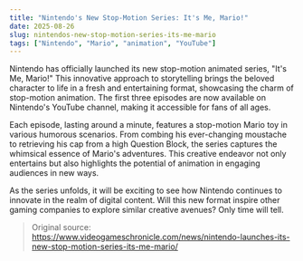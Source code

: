 ```yaml
---
title: "Nintendo's New Stop-Motion Series: It's Me, Mario!"
date: 2025-08-26
slug: nintendos-new-stop-motion-series-its-me-mario
tags: ["Nintendo", "Mario", "animation", "YouTube"]
---
```


Nintendo has officially launched its new stop-motion animated series, "It's Me, Mario!" This innovative approach to storytelling brings the beloved character to life in a fresh and entertaining format, showcasing the charm of stop-motion animation. The first three episodes are now available on Nintendo's YouTube channel, making it accessible for fans of all ages.

Each episode, lasting around a minute, features a stop-motion Mario toy in various humorous scenarios. From combing his ever-changing moustache to retrieving his cap from a high Question Block, the series captures the whimsical essence of Mario's adventures. This creative endeavor not only entertains but also highlights the potential of animation in engaging audiences in new ways.

As the series unfolds, it will be exciting to see how Nintendo continues to innovate in the realm of digital content. Will this new format inspire other gaming companies to explore similar creative avenues? Only time will tell.
> Original source: https://www.videogameschronicle.com/news/nintendo-launches-its-new-stop-motion-series-its-me-mario/